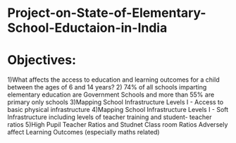 # Project-on-State-of-Elementary-School-Eductaion-in-India
# Objectives:
1)What affects the access to education and learning outcomes for a child between the ages of 6 and 14 years?
2) 74% of all schools imparting elementary education are Government Schools and more than 55% are primary only schools
3)Mapping School Infrastructure Levels I - Access to basic physical infrastructure
4)Mapping School Infrastructure Levels I - Soft Infrastructure including levels of teacher training and student- teacher ratios
5)High Pupil Teacher Ratios and Studnet Class room Ratios Adversely affect Learning Outcomes (especially maths related)
